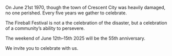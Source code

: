 On June 21st 1970, though the town of Crescent City was heavily damaged, no one perished. Every five years we gather to celebrate.

The Fireball Festival is not a the celebration of the disaster, but a celebration of a community’s ability to persevere.

The weekend of June 12th–15th 2025 will be the 55th anniversary.

We invite you to celebrate with us.

